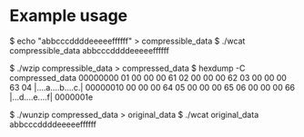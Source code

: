 # Example usage

$ echo "abbcccddddeeeeeffffff" > compressible_data
$ ./wcat compressible_data
abbcccddddeeeeeffffff

$ ./wzip compressible_data > compressed_data
$ hexdump -C compressed_data
00000000  01 00 00 00 61 02 00 00  00 62 03 00 00 00 63 04  |....a....b....c.|
00000010  00 00 00 64 05 00 00 00  65 06 00 00 00 66        |...d....e....f|
0000001e

$ ./wunzip compressed_data > original_data
$ ./wcat original_data
abbcccddddeeeeeffffff

